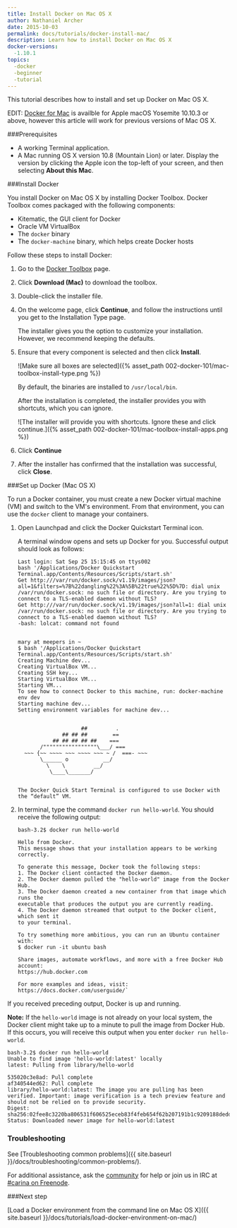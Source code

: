 ```yaml
---
title: Install Docker on Mac OS X
author: Nathaniel Archer
date: 2015-10-03
permalink: docs/tutorials/docker-install-mac/
description: Learn how to install Docker on Mac OS X
docker-versions:
  -1.10.1
topics:
  -docker
  -beginner
  -tutorial
---
```


This tutorial describes how to install and set up Docker on Mac OS X.

EDIT: [Docker for Mac](https://www.docker.com/products/docker#/mac) is availble for Apple macOS Yosemite 10.10.3 or above, however this article will work for previous versions of Mac OS X.

###Prerequisites
* A working Terminal application.
* A Mac running OS X version 10.8 (Mountain Lion) or later. Display the version by clicking the Apple icon the top-left of your screen, and then selecting **About this Mac**.

###Install Docker

You install Docker on Mac OS X by installing Docker Toolbox. Docker Toolbox comes packaged with the following components:

* Kitematic, the GUI client for Docker
* Oracle VM VirtualBox
* The `docker` binary
* The `docker-machine` binary, which helps create Docker hosts

Follow these steps to install Docker:

1. Go to the [Docker Toolbox](https://www.docker.com/toolbox) page.

2. Click **Download (Mac)** to download the toolbox.

3. Double-click the installer file.

4. On the welcome page, click **Continue**, and follow the instructions until you get to the Installation Type page.

    The installer gives you the option to customize your installation. However, we recommend keeping the defaults.

5. Ensure that every component is selected and then click **Install**.

    ![Make sure all boxes are selected]({% asset_path 002-docker-101/mac-toolbox-install-type.png %})

    By default, the binaries are installed to `/usr/local/bin`.

    After the installation is completed, the installer provides you with shortcuts, which you can ignore.

    ![The installer will provide you with shortcuts. Ignore these and click continue.]({% asset_path 002-docker-101/mac-toolbox-install-apps.png %})

6. Click **Continue**

7. After the installer has confirmed that the installation was successful, click **Close**.

###Set up Docker (Mac OS X)

To run a Docker container, you must create a new Docker virtual machine (VM) and switch to the VM's environment. From that environment, you can use the `docker` client to manage your containers.

1. Open Launchpad and click the Docker Quickstart Terminal icon.

    A terminal window opens and sets up Docker for you. Successful output should look as follows:

    ```
    Last login: Sat Sep 25 15:15:45 on ttys002
    bash '/Applications/Docker Quickstart Terminal.app/Contents/Resources/Scripts/start.sh'
    Get http:///var/run/docker.sock/v1.19/images/json?all=1&filters=%7B%22dangling%22%3A%5B%22true%22%5D%7D: dial unix /var/run/docker.sock: no such file or directory. Are you trying to connect to a TLS-enabled daemon without TLS?
    Get http:///var/run/docker.sock/v1.19/images/json?all=1: dial unix /var/run/docker.sock: no such file or directory. Are you trying to connect to a TLS-enabled daemon without TLS?
    -bash: lolcat: command not found


    mary at meepers in ~
    $ bash '/Applications/Docker Quickstart Terminal.app/Contents/Resources/Scripts/start.sh'
    Creating Machine dev...
    Creating VirtualBox VM...
    Creating SSH key...
    Starting VirtualBox VM...
    Starting VM...
    To see how to connect Docker to this machine, run: docker-machine env dev
    Starting machine dev...
    Setting environment variables for machine dev...


                        ##         .
                  ## ## ##        ==
               ## ## ## ## ##    ===
           /"""""""""""""""""\___/ ===
      ~~~ {~~ ~~~~ ~~~ ~~~~ ~~~ ~ /  ===- ~~~
           \______ o           __/
             \    \         __/
              \____\_______/


    The Docker Quick Start Terminal is configured to use Docker with the “default” VM.
    ```

2. In terminal, type the command `docker run hello-world`. You should receive the following output:

    ```
    bash-3.2$ docker run hello-world

    Hello from Docker.
    This message shows that your installation appears to be working correctly.

    To generate this message, Docker took the following steps:
    1. The Docker client contacted the Docker daemon.
    2. The Docker daemon pulled the "hello-world" image from the Docker Hub.
    3. The Docker daemon created a new container from that image which runs the
    executable that produces the output you are currently reading.
    4. The Docker daemon streamed that output to the Docker client, which sent it
    to your terminal.

    To try something more ambitious, you can run an Ubuntu container with:
    $ docker run -it ubuntu bash

    Share images, automate workflows, and more with a free Docker Hub account:
    https://hub.docker.com

    For more examples and ideas, visit:
    https://docs.docker.com/userguide/`
    ```

If you received preceding output, Docker is up and running.

**Note:** If the `hello-world` image is not already on your local system, the Docker
client might take up to a minute to pull the image from Docker Hub. If this occurs, you will
receive this output when you enter `docker run hello-world`.

```
bash-3.2$ docker run hello-world
Unable to find image 'hello-world:latest' locally
latest: Pulling from library/hello-world

535020c3e8ad: Pull complete
af340544ed62: Pull complete
library/hello-world:latest: The image you are pulling has been verified. Important: image verification is a tech preview feature and should not be relied on to provide security.
Digest: sha256:02fee8c3220ba806531f606525eceb83f4feb654f62b207191b1c9209188dedd
Status: Downloaded newer image for hello-world:latest
```

### Troubleshooting

See [Troubleshooting common problems]({{ site.baseurl }}/docs/troubleshooting/common-problems/).

For additional assistance, ask the [community](https://community.getcarina.com/) for help or join us in IRC at [#carina on Freenode](http://webchat.freenode.net/?channels=carina).

###Next step

[Load a Docker environment from the command line on Mac OS X]({{ site.baseurl }}/docs/tutorials/load-docker-environment-on-mac/)
